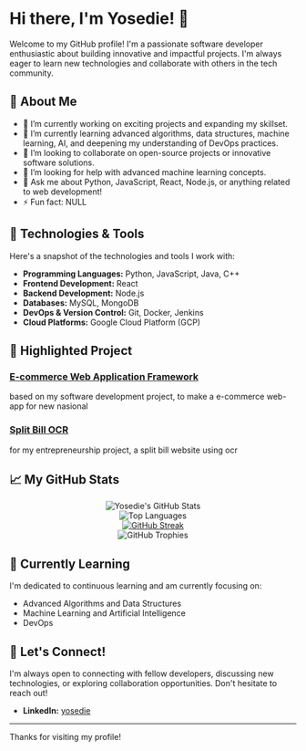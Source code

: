 # Hi there, I'm Yosedie! 👋

Welcome to my GitHub profile! I'm a passionate software developer enthusiastic about building innovative and impactful projects. I'm always eager to learn new technologies and collaborate with others in the tech community.

## 🚀 About Me

- 🔭 I’m currently working on exciting projects and expanding my skillset.
- 🌱 I’m currently learning advanced algorithms, data structures, machine learning, AI, and deepening my understanding of DevOps practices.
- 👯 I’m looking to collaborate on open-source projects or innovative software solutions.
- 🤔 I’m looking for help with advanced machine learning concepts.
- 💬 Ask me about Python, JavaScript, React, Node.js, or anything related to web development!
- ⚡ Fun fact: NULL

## 🔧 Technologies & Tools

Here's a snapshot of the technologies and tools I work with:

- **Programming Languages:** Python, JavaScript, Java, C++
- **Frontend Development:** React
- **Backend Development:** Node.js
- **Databases:** MySQL, MongoDB
- **DevOps & Version Control:** Git, Docker, Jenkins
- **Cloud Platforms:** Google Cloud Platform (GCP)

## 🌟 Highlighted Project

### [E-commerce Web Application Framework](https://github.com/yosedie/framework-project)
based on my software development project, to make a e-commerce web-app for new nasional
### [Split Bill OCR](https://github.com/yosedie/split-bill-ocr)
for my entrepreneurship project, a split bill website using ocr

## 📈 My GitHub Stats

<p align="center">
  <img src="https://github-readme-stats.vercel.app/api?username=yosedie&show_icons=true&theme=radical&include_all_commits=true&count_private=true" alt="Yosedie's GitHub Stats" />
  <br/> <img src="https://github-readme-stats.vercel.app/api/top-langs/?username=yosedie&layout=compact&langs_count=10&theme=radical&card_width=320" alt="Top Languages" />
  <br/> <a href="https://git.io/streak-stats">
    <img src="https://streak-stats.demolab.com?user=yosedie&theme=radical&hide_border=false" alt="GitHub Streak" />
  </a>
  <br/> <img src="https://github-profile-trophy.vercel.app/?username=yosedie&theme=radical&column=7&margin-w=15&margin-h=15&no-bg=true&no-frame=true" alt="GitHub Trophies" />  
</p>

## 🌱 Currently Learning

I'm dedicated to continuous learning and am currently focusing on:

- Advanced Algorithms and Data Structures
- Machine Learning and Artificial Intelligence
- DevOps

## 💬 Let's Connect!

I'm always open to connecting with fellow developers, discussing new technologies, or exploring collaboration opportunities. Don't hesitate to reach out!

- **LinkedIn:** [yosedie](https://www.linkedin.com/in/yosedie)

---

Thanks for visiting my profile!

